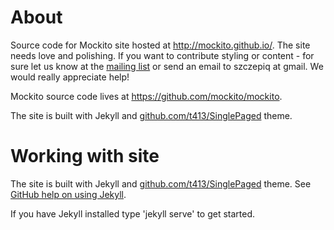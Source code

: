 # About

Source code for Mockito site hosted at http://mockito.github.io/. The site needs love and polishing. If you want to contribute styling or content - for sure let us know at the [mailing list](http://groups.google.com/group/mockito) or send an email to szczepiq at gmail. We would really appreciate help!

Mockito source code lives at https://github.com/mockito/mockito.

The site is built with Jekyll and [github.com/t413/SinglePaged](https://github.com/t413/SinglePaged) theme.

# Working with site

The site is built with Jekyll and [github.com/t413/SinglePaged](https://github.com/t413/SinglePaged) theme. See [GitHub help on using Jekyll](https://help.github.com/articles/using-jekyll-with-pages/).

If you have Jekyll installed type 'jekyll serve' to get started.


